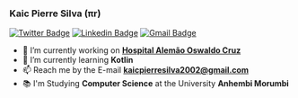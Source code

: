 ### Kaic Pierre Silva (πr)

[![Twitter Badge](https://img.shields.io/badge/-@PierreKaic-6633cc?style=flat-square&labelColor=6633cc&logo=twitter&logoColor=white&link=https://twitter.com/PierreKaic)](https://twitter.com/PierreKaic) 
[![Linkedin Badge](https://img.shields.io/badge/-Kaic%20Pierre-6633cc?style=flat-square&logo=Linkedin&logoColor=white&link=https://www.linkedin.com/in/kaic-pierre/)](https://www.linkedin.com/in/kaic-pierre/) 
[![Gmail Badge](https://img.shields.io/badge/-kaicpierresilva2002@gmail.com-6633cc?style=flat-square&logo=Gmail&logoColor=white&link=mailto:kaicpierresilva2002@gmail.com)](mailto:kaicpierresilva2002@gmail.com)

- 🔭 I’m currently working on [**Hospital Alemão Oswaldo Cruz**](https://github.com/hospitalalemao) 
- 🌱 I’m currently learning **Kotlin**
- 📫 Reach me by the E-mail **kaicpierresilva2002@gmail.com**
- 📚 I'm Studying **Computer Science** at the University **Anhembi Morumbi**



<!--
**KaicPierre/KaicPierre** is a ✨ _special_ ✨ repository because its `README.md` (this file) appears on your GitHub profile.

Here are some ideas to get you started:



- 👯 I’m looking to collaborate on ...
- 🤔 I’m looking for help with ...
- 💬 Ask me about ...

- 😄 Pronouns: ...
- ⚡ Fun fact: ...
-->
